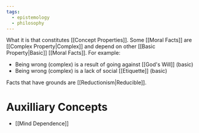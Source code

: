 ```yaml
---
tags:
  - epistemology
  - philosophy
---
```

What it is that constitutes [[Concept Properties]].
Some [[Moral Facts]] are [[Complex Property|Complex]] and depend on other [[Basic Property|Basic]] [[Moral Facts]].
For example:
- Being wrong (complex) is a result of going against [[God's Will]] (basic)
- Being wrong (complex) is a lack of social [[Etiquette]] (basic)

Facts that have grounds are [[Reductionism|Reducible]]. 
# Auxilliary Concepts
- [[Mind Dependence]]
